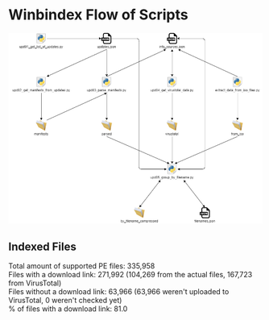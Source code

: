 # Winbindex Flow of Scripts

![winbindex-scripts-flow.png](winbindex-scripts-flow.png)

## Indexed Files

<!--FileStats-->
Total amount of supported PE files: 335,958  
Files with a download link: 271,992 (104,269 from the actual files, 167,723 from VirusTotal)  
Files without a download link: 63,966 (63,966 weren't uploaded to VirusTotal, 0 weren't checked yet)  
% of files with a download link: 81.0  
<!--/FileStats-->
